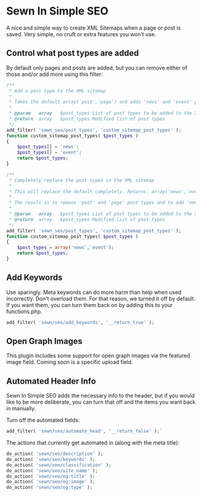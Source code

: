 # Sewn In Simple SEO

A nice and simple way to create XML Sitemaps when a page or post is saved. Very simple, no cruft or extra features you won't use.

## Control what post types are added

By default only pages and posts are added, but you can remove either of those and/or add more using this filter:

```php
/**
 * Add a post type to the XML sitemap
 *
 * Takes the default array('post','page') and adds 'news' and 'event' post types to it. Returns: array('post','page','news','event')
 *
 * @param	array	$post_types	List of post types to be added to the XML Sitemap
 * @return	array	$post_types	Modified list of post types
 */
add_filter( 'sewn_seo/post_types', 'custom_sitemap_post_types' );
function custom_sitemap_post_types( $post_types )
{
	$post_types[] = 'news';
	$post_types[] = 'event';
	return $post_types;
}
```

```php
/**
 * Completely replace the post types in the XML sitemap
 *
 * This will replace the default completely. Returns: array('news','event')
 *
 * The result is to remove 'post' and 'page' post types and to add 'news' and 'event' post types
 *
 * @param	array	$post_types	List of post types to be added to the XML Sitemap
 * @return	array	$post_types	Modified list of post types
 */
add_filter( 'sewn_seo/post_types', 'custom_sitemap_post_types' );
function custom_sitemap_post_types( $post_types )
{
	$post_types = array('news','event');
	return $post_types;
}
```

## Add Keywords

Use sparingly. Meta keywords can do more harm than help when used incorrectly. Don't overload them. For that reason, we turned it off by default. If you want them, you can turn them back on by adding this to your functions.php.

```php
add_filter( 'sewn/seo/add_keywords', '__return_true' );
```


## Open Graph Images

This plugin includes some support for open graph images via the featured image field. Coming soon is a specific upload field.


## Automated Header Info

Sewn In Simple SEO adds the necessary info to the header, but if you would like to be more deliberate, you can turn that off and the items you want back in manually.

Turn off the automated fields:

```php
add_filter( 'sewn/seo/automate_head', '__return_false' );`
```

The actions that currently get automated in (along with the meta title):

```php
do_action( 'sewn/seo/description' );
do_action( 'sewn/seo/keywords' );
do_action( 'sewn/seo/classification' );
do_action( 'sewn/seo/site_name' );
do_action( 'sewn/seo/og:title' );
do_action( 'sewn/seo/og:image' );
do_action( 'sewn/seo/og:type' );
```